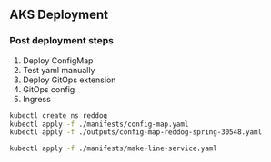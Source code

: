 ## AKS Deployment

### Post deployment steps

1. Deploy ConfigMap
2. Test yaml manually
3. Deploy GitOps extension
4. GitOps config
5. Ingress

```bash
kubectl create ns reddog
kubectl apply -f ./manifests/config-map.yaml
kubectl apply -f ./outputs/config-map-reddog-spring-30548.yaml

kubectl apply -f ./manifests/make-line-service.yaml

```
